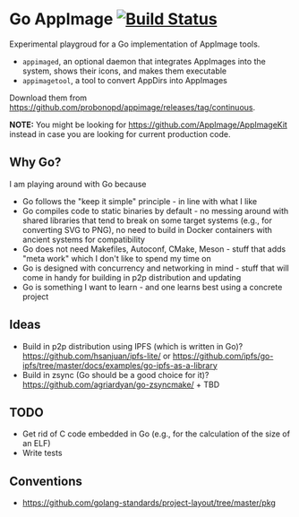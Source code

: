 # Go AppImage [![Build Status](https://travis-ci.com/probonopd/appimage.svg?branch=master)](https://travis-ci.com/probonopd/appimage)

Experimental playgroud for a Go implementation of AppImage tools.

* `appimaged`, an optional daemon that integrates AppImages into the system, shows their icons, and makes them executable
* `appimagetool`, a tool to convert AppDirs into AppImages

Download them from https://github.com/probonopd/appimage/releases/tag/continuous.

__NOTE:__ You might be looking for https://github.com/AppImage/AppImageKit instead in case you are looking for current production code.

## Why Go?

I am playing around with Go because

* Go follows the "keep it simple" principle - in line with what I like
* Go compiles code to static binaries by default - no messing around with shared libraries that tend to break on some target systems (e.g., for converting SVG to PNG), no need to build in Docker containers with ancient systems for compatibility
* Go does not need Makefiles, Autoconf, CMake, Meson - stuff that adds "meta work" which I don't like to spend my time on
* Go is designed with concurrency and networking in mind - stuff that will come in handy for building in p2p distribution and updating
* Go is something I want to learn - and one learns best using a concrete project

## Ideas

* Build in p2p distribution using IPFS (which is written in Go)? https://github.com/hsanjuan/ipfs-lite/ or https://github.com/ipfs/go-ipfs/tree/master/docs/examples/go-ipfs-as-a-library
* Build in zsync (Go should be a good choice for it)? https://github.com/agriardyan/go-zsyncmake/ + TBD

## TODO

* Get rid of C code embedded in Go (e.g., for the calculation of the size of an ELF)
* Write tests

## Conventions

* https://github.com/golang-standards/project-layout/tree/master/pkg
